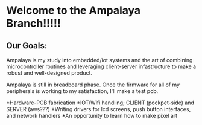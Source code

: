 # Welcome to the Ampalaya Branch!!!!!

## Our Goals:
Ampalaya is my study into embedded/iot systems and the art of combining microcontroller routines
and leveraging client-server infastructure to make a robust and well-designed product.

Ampalaya is still in breadboard phase. Once the firmware for all of my peripherals is working to my satisfaction, I'll make a test pcb.

*Hardware-PCB fabrication
*IOT/Wifi handling; CLIENT (pockpet-side) and SERVER (aws???)
*Writing drivers for lcd screens, push button interfaces, and network handlers
*An opportunity to learn how to make pixel art




